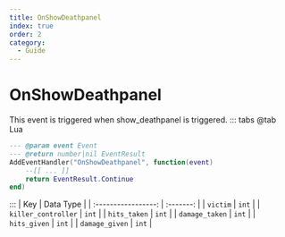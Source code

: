 ```yaml
---
title: OnShowDeathpanel
index: true
order: 2
category:
  - Guide
---
```


# OnShowDeathpanel
This event is triggered when show_deathpanel is triggered.
::: tabs
@tab Lua
```lua
--- @param event Event
--- @return number|nil EventResult
AddEventHandler("OnShowDeathpanel", function(event)
    --[[ ... ]]
    return EventResult.Continue
end)
```

:::
|         Key         | Data Type |
| :-----------------: | :-------: |
|       `victim`      |   `int`   |
| `killer_controller` |   `int`   |
|     `hits_taken`    |   `int`   |
|    `damage_taken`   |   `int`   |
|     `hits_given`    |   `int`   |
|    `damage_given`   |   `int`   |